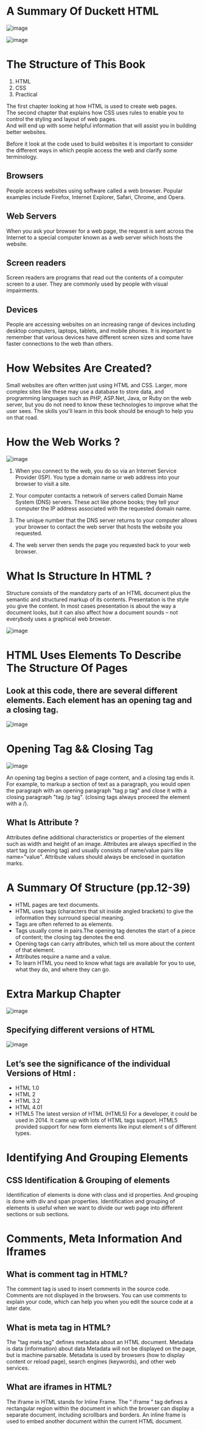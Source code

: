 # A Summary Of Duckett HTML 

![image](https://i.redd.it/m14hlniqyfz41.jpg)  

![image](https://emareye.com/mricfiles/uploads/2017/05/Introduction-862x414-2-862x414-min-862x414.png)

# The Structure of This Book
1. HTML
2. CSS
3. Practical

The first chapter looking at how HTML is used to
create web pages.   
The second chapter that explains how CSS
uses rules to enable you to
control the styling and layout
of web pages.  
And will end up with some helpful
information that will assist you in
building better websites.

Before it look at the code used to build
websites it is important to consider the
different ways in which people access the web
and clarify some terminology. 

## Browsers
People access websites using
software called a web browser.
Popular examples include
Firefox, Internet Explorer, Safari,
Chrome, and Opera.
## Web Servers
When you ask your browser for
a web page, the request is sent
across the Internet to a special
computer known as a web
server which hosts the website.
## Screen readers
Screen readers are programs
that read out the contents of a
computer screen to a user. They
are commonly used by people
with visual impairments.
## Devices
People are accessing websites
on an increasing range of devices
including desktop computers,
laptops, tablets, and mobile
phones. It is important to
remember that various devices
have different screen sizes and
some have faster connections to
the web than others.

# How Websites Are Created?
Small websites are often written
just using HTML and CSS.
Larger, more complex sites like
these may use a database to
store data, and programming
languages such as PHP, ASP.Net,
Java, or Ruby on the web server,
but you do not need to know
these technologies to improve
what the user sees. The skills
you'll learn in this book should be
enough to help you on that road.

# How the Web Works ?
![image](https://res.cloudinary.com/academind-gmbh/image/upload/f_auto,q_auto/c_limit,dpr_3.0,g_center,w_400/v1/academind.com/content/tutorials/how-the-web-works/how-the-web-works-big-picture)
1. When you connect to the web,
you do so via an Internet Service
Provider (ISP). You type a
domain name or web address
into your browser to visit a site.   

2. Your computer contacts a
network of servers called
Domain Name System (DNS)
servers. These act like phone
books; they tell your computer
the IP address associated with
the requested domain name.  

3. The unique number that the
DNS server returns to your
computer allows your browser
to contact the web server
that hosts the website you
requested.  

4. The web server then sends the
page you requested back to your
web browser.

# What Is Structure In HTML ?
Structure consists of the mandatory parts of an HTML document plus the semantic and structured markup of its contents. Presentation is the style you give the content. In most cases presentation is about the way a document looks, but it can also affect how a document sounds – not everybody uses a graphical web browser.

![image](https://stuyhsdesign.files.wordpress.com/2015/09/basic-structure.png)

# HTML Uses Elements To Describe The Structure Of Pages
## Look at this code, there are several different elements. Each element has an opening tag and a closing tag.
![image](https://csharpcorner.azureedge.net/UploadFile/75a48f/html-for-beginners/Images/2.PNG)


# Opening Tag && Closing Tag
![image](https://clearlydecoded.com/assets/images/posts/2017-09-04-anatomy-of-html-tag/simple-p-tag.png)

An opening tag begins a section of page content, and a closing tag ends it. For example, to markup a section of text as a paragraph, you would open the paragraph with an opening paragraph "tag p tag" and close it with a closing paragraph "tag /p tag".
(closing tags always proceed the element with a /).

## What Is Attribute ?
Attributes define additional characteristics or properties of the element such as width and height of an image. Attributes are always specified in the start tag (or opening tag) and usually consists of name/value pairs like name="value". 
Attribute values should always be enclosed in quotation marks.

# A Summary Of Structure (pp.12-39)
* HTML pages are text documents.
* HTML uses tags (characters that sit inside angled
brackets) to give the information they surround special
meaning.
* Tags are often referred to as elements.
* Tags usually come in pairs.The opening tag denotes the start of a piece of content; the closing tag denotes the end.
* Opening tags can carry attributes, which tell us more
about the content of that element.
* Attributes require a name and a value.
* To learn HTML you need to know what tags are
available for you to use, what they do, and where they
can go.

# Extra Markup Chapter
![image](https://slideplayer.com/12052645/69/images/slide_1.jpg)
## Specifying different versions of HTML
![image](https://cdn.educba.com/academy/wp-content/uploads/2019/07/Versions-of-Html.png)

## Let’s see the significance of the individual Versions of Html :
* HTML 1.0
* HTML 2
* HTML 3.2
* HTML 4.01
* HTML5
The latest version of HTML (HTML5) For a developer, it could be used in 2014. It came up with lots of HTML tags support. HTML5 provided support for new form elements like input element s of different types.

# Identifying And Grouping Elements
## CSS Identification & Grouping of elements
Identification of elements is done with class and id properties.
And grouping is done with div and span properties.
Identification and grouping of elements is useful when we want to divide our web page into different sections or sub sections.

# Comments, Meta Information And Iframes
## What is comment tag in HTML?
The comment tag is used to insert comments in the source code. Comments are not displayed in the browsers. You can use comments to explain your code, which can help you when you edit the source code at a later date.

## What is meta tag in HTML?
The "tag meta tag" defines metadata about an HTML document. Metadata is data (information) about data Metadata will not be displayed on the page, but is machine parsable. Metadata is used by browsers (how to display content or reload page), search engines (keywords), and other web services.

## What are iframes in HTML?
The iframe in HTML stands for Inline Frame. The ” iframe ” tag defines a rectangular region within the document in which the browser can display a separate document, including scrollbars and borders. An inline frame is used to embed another document within the current HTML document.